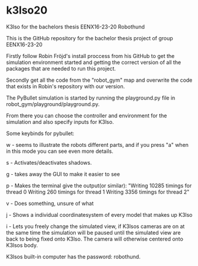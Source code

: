 # k3lso20
K3lso for the bachelors thesis EENX16-23-20 Robothund

This is the GitHub repository for the bachelor thesis project of group EENX16-23-20

Firstly follow Robin Fröjd's install proccess from his GitHub to get the simulation environment started and getting the correct version of all the packages that are needed to run this project.

Secondly get all the code from the "robot_gym" map and overwrite the code that exists in Robin's repository with our version. 

The PyBullet simulation is started by running the playground.py file in 
robot_gym/playground/playground.py.

From there you can choose the controller and environment for the simulation and also specify inputs for K3lso.

Some keybinds for pybullet:

w - seems to illustrate the robots different parts, and if you press "a" when in this mode you can see even more details.

s - Activates/deactivates shadows.

g - takes away the GUI to make it easier to see

p - Makes the terminal give the output(or similar): "Writing 10285 timings for thread 0
				  Writing 260 timings for thread 1
				  Writing 3356 timings for thread 2"

v - Does something, unsure of what

j - Shows a individual coordinatesystem of every model that makes up K3lso 

i - Lets you freely change the simulated view, if K3lsos cameras are on at the same time the simulation will be paused until the simulated view are back to being fixed onto K3lso. The camera will otherwise centered onto K3lsos body. 



K3lsos built-in computer has the password: robothund.